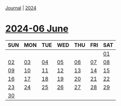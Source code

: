 [Journal](Journal.md) | [2024](Brandon%27s%20notebook/Journal/2024/2024.md)
# [2024-06 June](Brandon%27s%20notebook/Journal/2024/2024-06%20June.md)

| SUN | MON | TUE | WED | THU | FRI | SAT |
|  ---  |  ---  |  ---  |  ---  |  ---  |  ---  |  ---  |
|    |    |    |    |    |    | [01](Brandon%27s%20notebook/Journal/2024/2024-06%20June/2024-06-01.md) |
| [02](Brandon%27s%20notebook/Journal/2024/2024-06%20June/2024-06-02.md) | [03](Brandon%27s%20notebook/Journal/2024/2024-06%20June/2024-06-03.md) | [04](Brandon%27s%20notebook/Journal/2024/2024-06%20June/2024-06-04.md) | [05](Brandon%27s%20notebook/Journal/2024/2024-06%20June/2024-06-05.md) | [06](Brandon%27s%20notebook/Journal/2024/2024-06%20June/2024-06-06.md) | [07](Brandon%27s%20notebook/Journal/2024/2024-06%20June/2024-06-07.md) | [08](Brandon%27s%20notebook/Journal/2024/2024-06%20June/2024-06-08.md) |
| [09](Brandon%27s%20notebook/Journal/2024/2024-06%20June/2024-06-09.md) | [10](Brandon%27s%20notebook/Journal/2024/2024-06%20June/2024-06-10.md) | [11](Brandon%27s%20notebook/Journal/2024/2024-06%20June/2024-06-11.md) | [12](Brandon%27s%20notebook/Journal/2024/2024-06%20June/2024-06-12.md) | [13](Brandon%27s%20notebook/Journal/2024/2024-06%20June/2024-06-13.md) | [14](Brandon%27s%20notebook/Journal/2024/2024-06%20June/2024-06-14.md) | [15](Brandon%27s%20notebook/Journal/2024/2024-06%20June/2024-06-15.md) |
| [16](Brandon%27s%20notebook/Journal/2024/2024-06%20June/2024-06-16.md) | [17](Brandon%27s%20notebook/Journal/2024/2024-06%20June/2024-06-17.md) | [18](Brandon%27s%20notebook/Journal/2024/2024-06%20June/2024-06-18.md) | [19](Brandon%27s%20notebook/Journal/2024/2024-06%20June/2024-06-19.md) | [20](Brandon%27s%20notebook/Journal/2024/2024-06%20June/2024-06-20.md) | [21](Brandon%27s%20notebook/Journal/2024/2024-06%20June/2024-06-21.md) | [22](Brandon%27s%20notebook/Journal/2024/2024-06%20June/2024-06-22.md) |
| [23](Brandon%27s%20notebook/Journal/2024/2024-06%20June/2024-06-23.md) | [24](Brandon%27s%20notebook/Journal/2024/2024-06%20June/2024-06-24.md) | [25](Brandon%27s%20notebook/Journal/2024/2024-06%20June/2024-06-25.md) | [26](Brandon%27s%20notebook/Journal/2024/2024-06%20June/2024-06-26.md) | [27](Brandon%27s%20notebook/Journal/2024/2024-06%20June/2024-06-27.md) | [28](Brandon%27s%20notebook/Journal/2024/2024-06%20June/2024-06-28.md) | [29](Brandon%27s%20notebook/Journal/2024/2024-06%20June/2024-06-29.md) |
| [30](Brandon%27s%20notebook/Journal/2024/2024-06%20June/2024-06-30.md) |    |    |    |    |    |    

